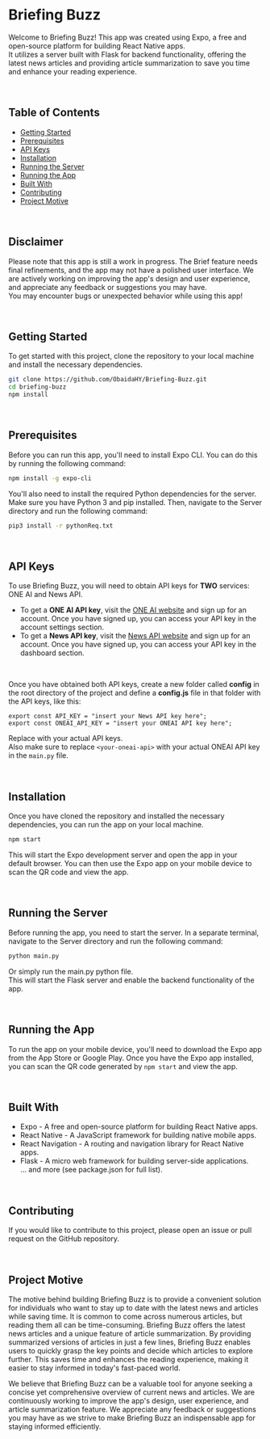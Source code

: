 # Briefing Buzz

Welcome to Briefing Buzz! This app was created using Expo, a free and open-source platform for building React Native apps.<br />
It utilizes a server built with Flask for backend functionality, offering the latest news articles and providing article summarization to save you time and enhance your reading experience.

<br />

## Table of Contents

- [Getting Started](#getting-started)
- [Prerequisites](#prerequisites)
- [API Keys](#api-keys)
- [Installation](#installation)
- [Running the Server](#running-the-server)
- [Running the App](#running-the-app)
- [Built With](#built-with)
- [Contributing](#contributing)
- [Project Motive](#project-motive)

<br />

## Disclaimer

Please note that this app is still a work in progress. The Brief feature needs final refinements, and the app may not have a polished user interface. We are actively working on improving the app's design and user experience, and appreciate any feedback or suggestions you may have.<br />
You may encounter bugs or unexpected behavior while using this app!

<br />

## Getting Started

To get started with this project, clone the repository to your local machine and install the necessary dependencies.<br />

```bash
git clone https://github.com/ObaidaHY/Briefing-Buzz.git
cd briefing-buzz
npm install
```

<br />

## Prerequisites

Before you can run this app, you'll need to install Expo CLI. You can do this by running the following command:<br />

```bash
npm install -g expo-cli
```

You'll also need to install the required Python dependencies for the server. Make sure you have Python 3 and pip installed. Then, navigate to the Server directory and run the following command:<br />

```bash
pip3 install -r pythonReq.txt
```

<br />

## API Keys

To use Briefing Buzz, you will need to obtain API keys for **TWO** services: ONE AI and News API.<br />

- To get a **ONE AI API key**, visit the [ONE AI website](https://oneai.com/) and sign up for an account. Once you have signed up, you can access your API key in the account settings section.<br />
- To get a **News API key**, visit the [News API website](https://newsapi.org/) and sign up for an account. Once you have signed up, you can access your API key in the dashboard section.<br />

<br />

Once you have obtained both API keys, create a new folder called **config** in the root directory of the project and define a **config.js** file in that folder with the API keys, like this:

```arduino
export const API_KEY = "insert your News API key here";
export const ONEAI_API_KEY = "insert your ONEAI API key here";
```

Replace with your actual API keys.
<br />
Also make sure to replace `<your-oneai-api>` with your actual ONEAI API key in the `main.py` file.

<br />

## Installation

Once you have cloned the repository and installed the necessary dependencies, you can run the app on your local machine.

```bash
npm start
```

This will start the Expo development server and open the app in your default browser. You can then use the Expo app on your mobile device to scan the QR code and view the app.

<br />

## Running the Server

Before running the app, you need to start the server. In a separate terminal, navigate to the Server directory and run the following command:

```bash
python main.py
```

Or simply run the main.py python file.<br />
This will start the Flask server and enable the backend functionality of the app.

<br />

## Running the App

To run the app on your mobile device, you'll need to download the Expo app from the App Store or Google Play. Once you have the Expo app installed, you can scan the QR code generated by `npm start` and view the app.

<br />

## Built With

- Expo - A free and open-source platform for building React Native apps.<br />
- React Native - A JavaScript framework for building native mobile apps.<br />
- React Navigation - A routing and navigation library for React Native apps.<br />
- Flask - A micro web framework for building server-side applications.<br />
  ... and more (see package.json for full list).

<br />

## Contributing

If you would like to contribute to this project, please open an issue or pull request on the GitHub repository.

<br />

## Project Motive

The motive behind building Briefing Buzz is to provide a convenient solution for individuals who want to stay up to date with the latest news and articles while saving time. It is common to come across numerous articles, but reading them all can be time-consuming. Briefing Buzz offers the latest news articles and a unique feature of article summarization. By providing summarized versions of articles in just a few lines, Briefing Buzz enables users to quickly grasp the key points and decide which articles to explore further. This saves time and enhances the reading experience, making it easier to stay informed in today's fast-paced world.
<br />

We believe that Briefing Buzz can be a valuable tool for anyone seeking a concise yet comprehensive overview of current news and articles. We are continuously working to improve the app's design, user experience, and article summarization feature. We appreciate any feedback or suggestions you may have as we strive to make Briefing Buzz an indispensable app for staying informed efficiently.
